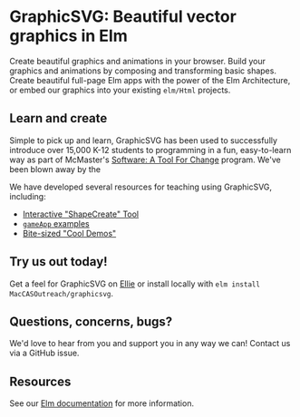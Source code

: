 # GraphicSVG: Beautiful vector graphics in Elm
Create beautiful graphics and animations in your browser. Build your graphics and animations by composing 
and transforming basic shapes. Create beautiful full-page Elm apps with the power of the Elm Architecture, 
or embed our graphics into your existing `elm/Html` projects.

## Learn and create
Simple to pick up and learn, GraphicSVG has been used to successfully introduce over 15,000 K-12 students to
programming in a fun, easy-to-learn way as part of McMaster's [Software: A Tool For Change](http://outreach.mcmaster.ca 
"Outreach Homepage") program. We've been blown away by the 

We have developed several resources for teaching using GraphicSVG, including:
- [Interactive "ShapeCreate" Tool](http://www.cas.mcmaster.ca/~anand/ShapeCreate2.html)
- [`gameApp` examples](http://www.cas.mcmaster.ca/~anand/examples/)
- [Bite-sized "Cool Demos"](http://www.cas.mcmaster.ca/~anand/CoolDemos/)

## Try us out today!
Get a feel for GraphicSVG on [Ellie](https://ellie-app.com/3PykbNFSQPfa1) or 
install locally with `elm install MacCASOutreach/graphicsvg`.

## Questions, concerns, bugs?
We'd love to hear from you and support you in any way we can! Contact us via a GitHub issue.

## Resources
See our [Elm documentation](http://package.elm-lang.org/packages/MacCASOutreach/graphicsvg/latest/GraphicSVG) for more information.
